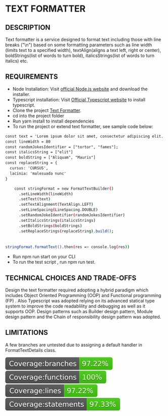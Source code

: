 # TEXT FORMATTER

## DESCRIPTION

Text formatter is a service designed to format text including those with line breaks ("\n")  based on some formatting parameters such as line width  (limits text to a specified width), textAlign(aligns a text left, right or center), boldStrings(list of words to turn bold), italicsStrings(list of words to turn italics) etc.

## REQUIREMENTS

* Node Installation: Visit [official Node.js website](https://nodejs.org/) and download the installer.
* Typescript installation: Visit  [Official Typescript website](https://www.typescriptlang.org/download)  to install typescript.
* Clone the project [Text Formatter](https://github.com/entyre-hire/backend-exercise-nnamdi16.git).
* cd into the project folder
* Run yarn install to install dependencies
* To run the project or extend text formatter, see sample code below:

```apache
const text = 'Lorem ipsum dolor sit amet, consectetur adipiscing elit. Morbi sit amet lacus eu purus malesuada sodales. Nunc a risus nunc.\nPraesent eget volutpat eros. Fusce mollis gravida nunc, vitae accumsan ligula varius vitae. Duis in tellus non est pulvinar efficitur quis ac tortor. Aliquam dictum, magna quis venenatis pharetra, leo sapien mollis mauris, et vestibulum arcu est eget turpis. Etiam tortor erat, lacinia et faucibus vitae, maximus et elit.\nDonec nisl nisi, imperdiet vitae felis ut, maximus condimentum ante. Curabitur efficitur sem sed ligula eleifend varius. Mauris et risus quis libero mattis auctor id ut orci.\nAliquam cursus sapien et euismod vestibulum. In maximus dolor eu vulputate tempus. Aenean ultricies nisl id elit mattis, vitae finibus libero interdum. Vestibulum ornare quam nec ornare fermentum.';
const lineWidth = 80
const randomJokesIdentifier = ["tortor", "fames"];
const italicsString = ["elit"]
const boldString = ["Aliquam", "Mauris"]
const replaceString = {
  cursus: 'CURSUS', 
  lacinia: 'malesuada nunc'
}
```

```bash
    const stringFormat = new FormatTextBuilder()
      .setLineWidth(lineWidth)
      .setText(text)
      .setTextAlignment(TextAlign.LEFT)
      .setLineSpacing(LineSpacing.DOUBLE)
      .setRandomJokeIdentifier(randomJokesIdentifier)
      .setItalicsStrings(italicsStrings)
      .setBoldStrings(boldStrings)
      .setReplaceStrings(replaceString).build();


stringFormat.formatText().then(res => console.log(res))
```

* Run npm run start on your CLI
* To run the test script , run npm run test.

## TECHNICAL CHOICES AND TRADE-OFFS

Design the text formatter required adopting a hybrid paradigm which includes Object Oriented Programming (OOP)  and Functional programming (FP) . Also Typescript was adopted relying on its advanced statical type system to improve the code readablility and debugging as well as it supports OOP. Design patterns such as Builder design pattern, Module design pattern and the Chain of responsibility design pattern was adopted.

## LIMITATIONS

A few branches are untested due to assigning a default handler in FormatTextDetails class.

![Branch Coverage](badge-branches.svg)![function-coverage](badge-functions.svg)![Lines coverage](badge-lines.svg)![Statement coverage](badge-statements.svg)
